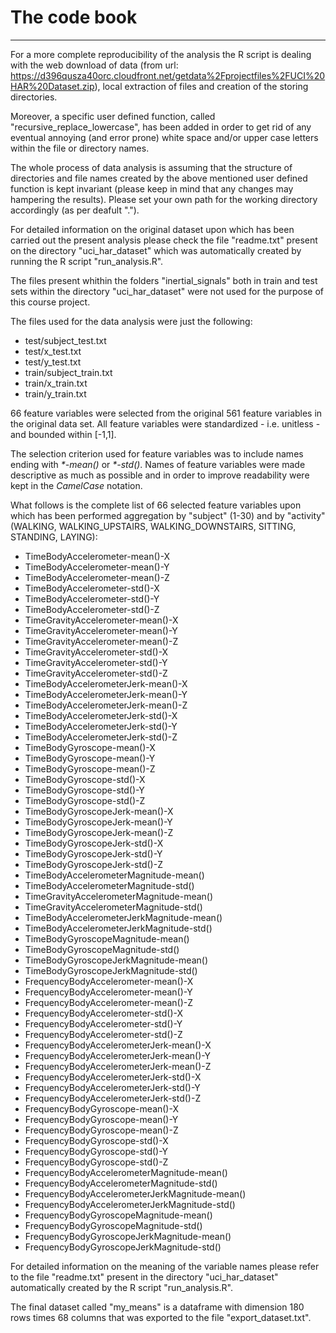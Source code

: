 # The code book

***

For a more complete reproducibility of the analysis the R script is dealing with the web download of data (from url: https://d396qusza40orc.cloudfront.net/getdata%2Fprojectfiles%2FUCI%20HAR%20Dataset.zip), local extraction of files and creation of the storing directories.

Moreover, a specific user defined function, called "recursive_replace_lowercase", has been added in order to get rid of any eventual annoying (and error prone) white space and/or upper case letters within the file or directory names.

The whole process of data analysis is assuming that the structure of directories and file names created by the above mentioned user defined function is kept invariant (please keep in mind that any changes may hampering the results). Please set your own path for the working directory accordingly (as per deafult ".").

For detailed information on the original dataset upon which has been carried out the present analysis please check the file "readme.txt" present on the directory "uci_har_dataset" which was automatically created by running the R script "run_analysis.R".

The files present whithin the folders "inertial_signals" both in train and test sets within the directory "uci_har_dataset" were not used for the purpose of this course project. 

The files used for the data analysis were just the following:

* test/subject_test.txt
* test/x_test.txt
* test/y_test.txt
* train/subject_train.txt
* train/x_train.txt
* train/y_train.txt

66 feature variables were selected from the original 561 feature variables in the original data set. All feature variables were standardized - i.e. unitless - and bounded within [-1,1].

The selection criterion used for feature variables was to include names ending with *\*-mean()* or *\*-std()*. Names of feature variables were made descriptive as much as possible and in order to improve readability were kept in the *CamelCase* notation.

What follows is the complete list of 66 selected feature variables upon which has been performed aggregation by "subject" (1-30) and by "activity" (WALKING, WALKING_UPSTAIRS, WALKING_DOWNSTAIRS, SITTING, STANDING, LAYING):

* TimeBodyAccelerometer-mean()-X
*	TimeBodyAccelerometer-mean()-Y
*	TimeBodyAccelerometer-mean()-Z
*	TimeBodyAccelerometer-std()-X
*	TimeBodyAccelerometer-std()-Y
*	TimeBodyAccelerometer-std()-Z
*	TimeGravityAccelerometer-mean()-X
*	TimeGravityAccelerometer-mean()-Y
*	TimeGravityAccelerometer-mean()-Z
*	TimeGravityAccelerometer-std()-X
*	TimeGravityAccelerometer-std()-Y
*	TimeGravityAccelerometer-std()-Z
*	TimeBodyAccelerometerJerk-mean()-X
*	TimeBodyAccelerometerJerk-mean()-Y
*	TimeBodyAccelerometerJerk-mean()-Z
*	TimeBodyAccelerometerJerk-std()-X
*	TimeBodyAccelerometerJerk-std()-Y
*	TimeBodyAccelerometerJerk-std()-Z
*	TimeBodyGyroscope-mean()-X
*	TimeBodyGyroscope-mean()-Y
*	TimeBodyGyroscope-mean()-Z
*	TimeBodyGyroscope-std()-X
*	TimeBodyGyroscope-std()-Y
*	TimeBodyGyroscope-std()-Z
*	TimeBodyGyroscopeJerk-mean()-X
*	TimeBodyGyroscopeJerk-mean()-Y
*	TimeBodyGyroscopeJerk-mean()-Z
*	TimeBodyGyroscopeJerk-std()-X
*	TimeBodyGyroscopeJerk-std()-Y
*	TimeBodyGyroscopeJerk-std()-Z
*	TimeBodyAccelerometerMagnitude-mean()
*	TimeBodyAccelerometerMagnitude-std()
*	TimeGravityAccelerometerMagnitude-mean()
*	TimeGravityAccelerometerMagnitude-std()
*	TimeBodyAccelerometerJerkMagnitude-mean()
*	TimeBodyAccelerometerJerkMagnitude-std()
*	TimeBodyGyroscopeMagnitude-mean()
*	TimeBodyGyroscopeMagnitude-std()
*	TimeBodyGyroscopeJerkMagnitude-mean()
*	TimeBodyGyroscopeJerkMagnitude-std()
*	FrequencyBodyAccelerometer-mean()-X
*	FrequencyBodyAccelerometer-mean()-Y
*	FrequencyBodyAccelerometer-mean()-Z
*	FrequencyBodyAccelerometer-std()-X
*	FrequencyBodyAccelerometer-std()-Y
*	FrequencyBodyAccelerometer-std()-Z
*	FrequencyBodyAccelerometerJerk-mean()-X
*	FrequencyBodyAccelerometerJerk-mean()-Y
*	FrequencyBodyAccelerometerJerk-mean()-Z
*	FrequencyBodyAccelerometerJerk-std()-X
*	FrequencyBodyAccelerometerJerk-std()-Y
*	FrequencyBodyAccelerometerJerk-std()-Z
*	FrequencyBodyGyroscope-mean()-X
*	FrequencyBodyGyroscope-mean()-Y
*	FrequencyBodyGyroscope-mean()-Z
*	FrequencyBodyGyroscope-std()-X
*	FrequencyBodyGyroscope-std()-Y
*	FrequencyBodyGyroscope-std()-Z
*	FrequencyBodyAccelerometerMagnitude-mean()
*	FrequencyBodyAccelerometerMagnitude-std()
*	FrequencyBodyAccelerometerJerkMagnitude-mean()
*	FrequencyBodyAccelerometerJerkMagnitude-std()
*	FrequencyBodyGyroscopeMagnitude-mean()
*	FrequencyBodyGyroscopeMagnitude-std()
*	FrequencyBodyGyroscopeJerkMagnitude-mean()
*	FrequencyBodyGyroscopeJerkMagnitude-std()

For detailed information on the meaning of the variable names please refer to the file "readme.txt" present in the directory "uci_har_dataset" automatically created by the R script "run_analysis.R".

The final dataset called "my_means" is a dataframe with dimension 180 rows times 68 columns that was exported to the file "export_dataset.txt".